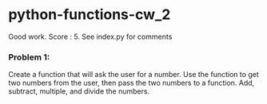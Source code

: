 # python-functions-cw_2

Good work. Score : 5. See index.py for comments

### Problem 1:
Create a function that will ask the user for a number. Use the function to get two numbers from the user, then pass the two numbers to a function. Add, subtract, multiple, and divide the numbers.
